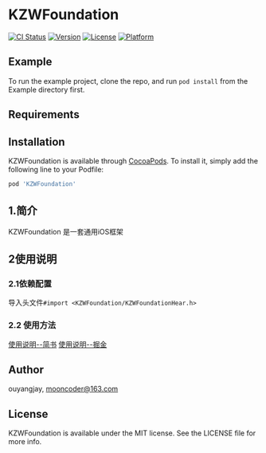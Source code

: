 # KZWFoundation

[![CI Status](https://img.shields.io/travis/ouyrp/KZWFoundation.svg?style=flat)](https://travis-ci.org/ouyrp/KZWFoundation)
[![Version](https://img.shields.io/cocoapods/v/KZWFoundation.svg?style=flat)](https://cocoapods.org/pods/KZWFoundation)
[![License](https://img.shields.io/cocoapods/l/KZWFoundation.svg?style=flat)](https://cocoapods.org/pods/KZWFoundation)
[![Platform](https://img.shields.io/cocoapods/p/KZWFoundation.svg?style=flat)](https://cocoapods.org/pods/KZWFoundation)

## Example

To run the example project, clone the repo, and run `pod install` from the Example directory first.

## Requirements

## Installation

KZWFoundation is available through [CocoaPods](https://cocoapods.org). To install
it, simply add the following line to your Podfile:

```ruby
pod 'KZWFoundation'
```

## 1.简介

KZWFoundation 是一套通用iOS框架

## 2使用说明

### 2.1依赖配置

导入头文件```#import <KZWFoundation/KZWFoundationHear.h>```

### 2.2 使用方法

[使用说明--简书](https://www.jianshu.com/u/266302c54057)
[使用说明--掘金](https://juejin.im/user/5a322782f265da430406a30e/posts)

## Author

ouyangjay, mooncoder@163.com

## License

KZWFoundation is available under the MIT license. See the LICENSE file for more info.
